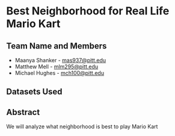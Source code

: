 # Best Neighborhood for Real Life Mario Kart

## Team Name and Members
- Maanya Shanker - mas937@pitt.edu
- Matthew Mell - mlm295@pitt.edu
- Michael Hughes - mch100@pitt.edu

## Datasets Used


## Abstract
We will analyze what neighborhood is best to play Mario Kart
